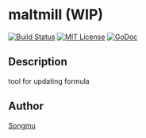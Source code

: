 maltmill (WIP)
=======

[![Build Status](https://travis-ci.org/Songmu/maltmill.png?branch=master)][travis]
[![MIT License](http://img.shields.io/badge/license-MIT-blue.svg?style=flat-square)][license]
[![GoDoc](https://godoc.org/github.com/Songmu/maltmill?status.svg)][godoc]

[travis]: https://travis-ci.org/Songmu/maltmill
[license]: https://github.com/Songmu/maltmill/blob/master/LICENSE
[godoc]: https://godoc.org/github.com/Songmu/maltmill

## Description

tool for updating formula

## Author

[Songmu](https://github.com/Songmu)
